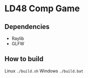 # LD48 Comp Game

## Dependencies
- Raylib
- GLFW
 
## How to build
Linux `./build.sh`
Windows `./build.bat`
